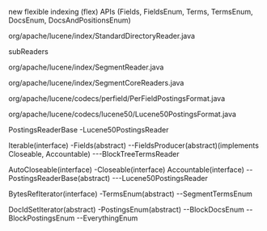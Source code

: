 new flexible indexing (flex) APIs (Fields, FieldsEnum, Terms, TermsEnum, DocsEnum, DocsAndPositionsEnum)

org/apache/lucene/index/StandardDirectoryReader.java

subReaders

org/apache/lucene/index/SegmentReader.java

org/apache/lucene/index/SegmentCoreReaders.java

org/apache/lucene/codecs/perfield/PerFieldPostingsFormat.java

org/apache/lucene/codecs/lucene50/Lucene50PostingsFormat.java

PostingsReaderBase
-Lucene50PostingsReader

Iterable<String>(interface)
-Fields(abstract)
--FieldsProducer(abstract)(implements Closeable, Accountable)
---BlockTreeTermsReader

AutoCloseable(interface)
-Closeable(interface)
 Accountable(interface)
--PostingsReaderBase(abstract)
---Lucene50PostingsReader

BytesRefIterator(interface)
-TermsEnum(abstract)
--SegmentTermsEnum


DocIdSetIterator(abstract)
-PostingsEnum(abstract)
--BlockDocsEnum
--BlockPostingsEnum
--EverythingEnum